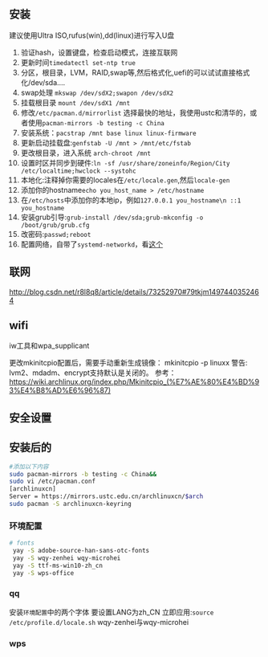 ## 安装

建议使用Ultra ISO,rufus(win),dd(linux)进行写入U盘
1. 验证hash，设置键盘，检查启动模式，连接互联网
2. 更新时间`timedatectl set-ntp true`
3. 分区，根目录，LVM，RAID,swap等,然后格式化,uefi的可以试试直接格式化/dev/sda....
4. swap处理 `mkswap /dev/sdX2;swapon /dev/sdX2`
5. 挂载根目录 `mount /dev/sdX1 /mnt` 
6. 修改`/etc/pacman.d/mirrorlist` 选择最快的地址，我使用ustc和清华的，或者使用`pacman-mirrors -b testing -c China`
7. 安装系统：`pacstrap /mnt base linux linux-firmware`
8. 更新启动挂载盘:`genfstab -U /mnt > /mnt/etc/fstab`
8. 更改根目录，进入系统 `arch-chroot /mnt`
9. 设置时区并同步到硬件:`ln -sf /usr/share/zoneinfo/Region/City /etc/localtime;hwclock --systohc`
10. 本地化:注释掉你需要的locales在`/etc/locale.gen`,然后`locale-gen`
11. 添加你的hostname`echo you_host_name > /etc/hostname`
12. 在`/etc/hosts`中添加你的本地ip，例如`127.0.0.1 you_hostname\n ::1 you_hostname`
13. 安装grub引导:`grub-install /dev/sda;grub-mkconfig -o /boot/grub/grub.cfg`
14. 改密码:`passwd;reboot`
15. 配置网络，自带了`systemd-networkd`，看[这个](https://wiki.archlinux.org/index.php/Systemd-networkd)
## 联网

http://blog.csdn.net/r8l8q8/article/details/73252970#79tkjm1497440352464

## wifi 

iw工具和wpa_supplicant

更改mkinitcpio配置后，需要手动重新生成镜像：
    mkinitcpio -p linuxx
警告: lvm2、mdadm、encrypt支持默认是关闭的。
参考：https://wiki.archlinux.org/index.php/Mkinitcpio_(%E7%AE%80%E4%BD%93%E4%B8%AD%E6%96%87)

## 安全设置


## 安装后的

```sh
#添加以下内容
sudo pacman-mirrors -b testing -c China&&
sudo vi /etc/pacman.conf
[archlinuxcn]
Server = https://mirrors.ustc.edu.cn/archlinuxcn/$arch
sudo pacman -S archlinuxcn-keyring
```


### 环境配置
```sh
# fonts
 yay -S adobe-source-han-sans-otc-fonts
 yay -S wqy-zenhei wqy-microhei
 yay -S ttf-ms-win10-zh_cn
 yay -S wps-office
```
### qq

安装`环境配置`中的两个字体
要设置LANG为zh_CN
立即应用:`source /etc/profile.d/locale.sh`
wqy-zenhei与wqy-microhei

### wps
